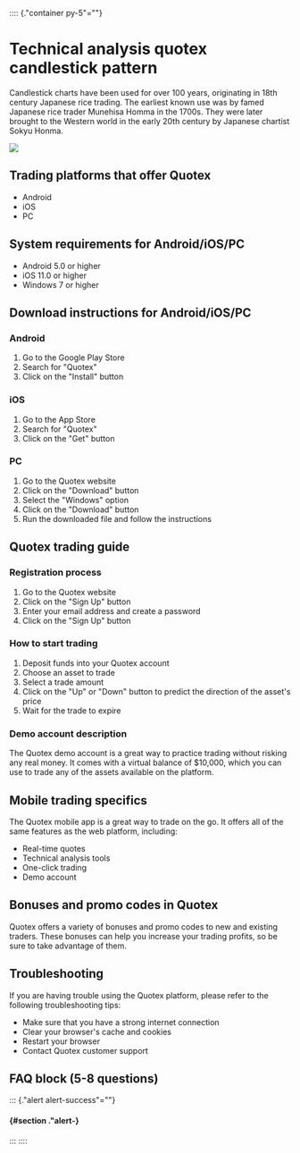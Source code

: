 :::: {."container py-5"=""}
# Technical analysis quotex candlestick pattern

Candlestick charts have been used for over 100 years, originating in
18th century Japanese rice trading. The earliest known use was by famed
Japanese rice trader Munehisa Homma in the 1700s. They were later
brought to the Western world in the early 20th century by Japanese
chartist Sokyu Honma.

[![](https://static.quotex.io/files/4_en/300_250.jpg)](https://traff.sbs/brokerqxlid)

## Trading platforms that offer Quotex

-   Android
-   iOS
-   PC

## System requirements for Android/iOS/PC

-   Android 5.0 or higher
-   iOS 11.0 or higher
-   Windows 7 or higher

## Download instructions for Android/iOS/PC

### Android

1.  Go to the Google Play Store
2.  Search for "Quotex"
3.  Click on the "Install" button

### iOS

1.  Go to the App Store
2.  Search for "Quotex"
3.  Click on the "Get" button

### PC

1.  Go to the Quotex website
2.  Click on the "Download" button
3.  Select the "Windows" option
4.  Click on the "Download" button
5.  Run the downloaded file and follow the instructions

## Quotex trading guide

### Registration process

1.  Go to the Quotex website
2.  Click on the "Sign Up" button
3.  Enter your email address and create a password
4.  Click on the "Sign Up" button

### How to start trading

1.  Deposit funds into your Quotex account
2.  Choose an asset to trade
3.  Select a trade amount
4.  Click on the "Up" or "Down" button to predict the
    direction of the asset\'s price
5.  Wait for the trade to expire

### Demo account description

The Quotex demo account is a great way to practice trading without
risking any real money. It comes with a virtual balance of \$10,000,
which you can use to trade any of the assets available on the platform.

## Mobile trading specifics

The Quotex mobile app is a great way to trade on the go. It offers all
of the same features as the web platform, including:

-   Real-time quotes
-   Technical analysis tools
-   One-click trading
-   Demo account

## Bonuses and promo codes in Quotex

Quotex offers a variety of bonuses and promo codes to new and existing
traders. These bonuses can help you increase your trading profits, so be
sure to take advantage of them.

## Troubleshooting

If you are having trouble using the Quotex platform, please refer to the
following troubleshooting tips:

-   Make sure that you have a strong internet connection
-   Clear your browser\'s cache and cookies
-   Restart your browser
-   Contact Quotex customer support

## FAQ block (5-8 questions)

::: {."alert alert-success"=""}
####  {#section ."alert-}
:::
::::

